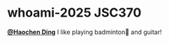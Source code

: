 # whoami-2025 JSC370

[**@Haochen Ding**](https://github.com/Dennis-Ding1) I like playing badminton🏸 and guitar!